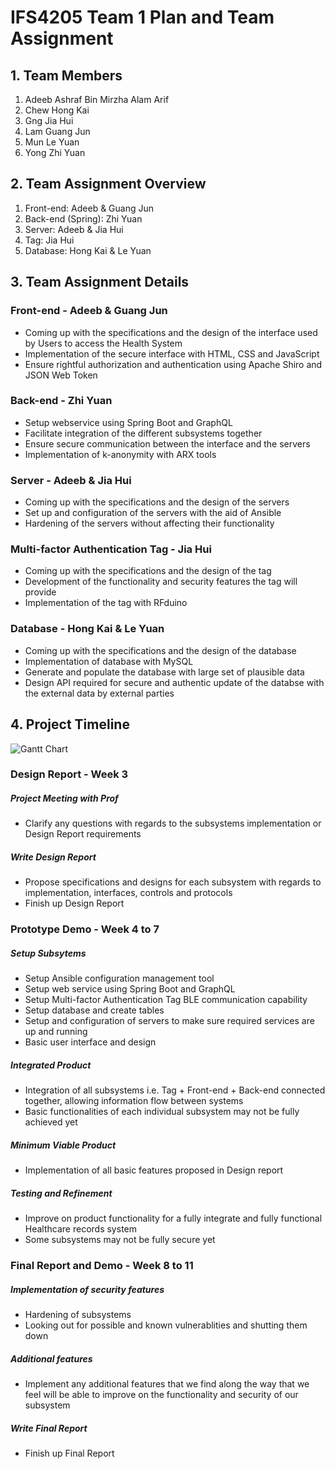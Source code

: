 # IFS4205 Team 1 Plan and Team Assignment

## 1. Team Members
1. Adeeb Ashraf Bin Mirzha Alam Arif
2. Chew Hong Kai
3. Gng Jia Hui
4. Lam Guang Jun
5. Mun Le Yuan
6. Yong Zhi Yuan

## 2. Team Assignment Overview
1. Front-end: Adeeb & Guang Jun
2. Back-end (Spring): Zhi Yuan
3. Server: Adeeb & Jia Hui
4. Tag: Jia Hui
5. Database: Hong Kai & Le Yuan

## 3. Team Assignment Details

### Front-end - Adeeb & Guang Jun
- Coming up with the specifications and the design of the interface used by Users to access the Health System
- Implementation of the secure interface with HTML, CSS and JavaScript
- Ensure rightful authorization and authentication using Apache Shiro and JSON Web Token

### Back-end - Zhi Yuan
- Setup webservice using Spring Boot and GraphQL
- Facilitate integration of the different subsystems together
- Ensure secure communication between the interface and the servers
- Implementation of k-anonymity with ARX tools

### Server - Adeeb & Jia Hui
- Coming up with the specifications and the design of the servers
- Set up and configuration of the servers with the aid of Ansible
- Hardening of the servers without affecting their functionality

### Multi-factor Authentication Tag - Jia Hui
- Coming up with the specifications and the design of the tag
- Development of the functionality and security features the tag will provide
- Implementation of the tag with RFduino

### Database - Hong Kai & Le Yuan
- Coming up with the specifications and the design of the database
- Implementation of database with MySQL
- Generate and populate the database with large set of plausible data
- Design API required for secure and authentic update of the databse with the external data by external parties


## 4. Project Timeline

![Gantt Chart](https://user-images.githubusercontent.com/19281514/44857740-02b71600-aca3-11e8-8447-d1349a06485f.jpeg)

### Design Report - Week 3

##### Project Meeting with Prof
- Clarify any questions with regards to the subsystems implementation or Design Report requirements

##### Write Design Report
- Propose specifications and designs for each subsystem with regards to implementation, interfaces, controls and protocols
- Finish up Design Report


### Prototype Demo - Week 4 to 7

##### Setup Subsytems
- Setup Ansible configuration management tool
- Setup web service using Spring Boot and GraphQL
- Setup Multi-factor Authentication Tag BLE communication capability
- Setup database and create tables
- Setup and configuration of servers to make sure required services are up and running
- Basic user interface and design

##### Integrated Product
- Integration of all subsystems i.e. Tag + Front-end + Back-end connected together, allowing information flow between systems
- Basic functionalities of each individual subsystem may not be fully achieved yet

##### Minimum Viable Product
- Implementation of all basic features proposed in Design report

##### Testing and Refinement
- Improve on product functionality for a fully integrate and fully functional Healthcare records system
- Some subsystems may not be fully secure yet


### Final Report and Demo - Week 8 to 11

##### Implementation of security features
- Hardening of subsystems
- Looking out for possible and known vulnerablities and shutting them down

##### Additional features
- Implement any additional features that we find along the way that we feel will be able to improve on the functionality and security of our subsystem

##### Write Final Report
- Finish up Final Report
